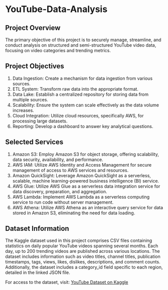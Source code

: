 # YouTube-Data-Analysis

## Project Overview

The primary objective of this project is to securely manage, streamline, and conduct analysis on structured and semi-structured YouTube video data, focusing on video categories and trending metrics.

## Project Objectives
1. Data Ingestion: Create a mechanism for data ingestion from various sources.
2. ETL System: Transform raw data into the appropriate format.
3. Data Lake: Establish a centralized repository for storing data from multiple sources.
4. Scalability: Ensure the system can scale effectively as the data volume increases.
5. Cloud Integration: Utilize cloud resources, specifically AWS, for processing large datasets.
6. Reporting: Develop a dashboard to answer key analytical questions.

## Selected Services
1. Amazon S3: Employ Amazon S3 for object storage, offering scalability, data security, availability, and performance.
2. AWS IAM: Utilize AWS Identity and Access Management for secure management of access to AWS services and resources.
3. Amazon QuickSight: Leverage Amazon QuickSight as a serverless, scalable, machine learning-powered business intelligence (BI) service.
4. AWS Glue: Utilize AWS Glue as a serverless data integration service for data discovery, preparation, and aggregation.
5. AWS Lambda: Implement AWS Lambda as a serverless computing service to run code without server management.
6. AWS Athena: Utilize AWS Athena as an interactive query service for data stored in Amazon S3, eliminating the need for data loading.

## Dataset Information
The Kaggle dataset used in this project comprises CSV files containing statistics on daily popular YouTube videos spanning several months. Each day, up to 200 trending videos are published across various locations. The dataset includes information such as video titles, channel titles, publication timestamps, tags, views, likes, dislikes, descriptions, and comment counts. Additionally, the dataset includes a category_id field specific to each region, detailed in the linked JSON file.

For access to the dataset, visit: [YouTube Dataset on Kaggle](https://www.kaggle.com/datasets/datasnaek/youtube-new)
